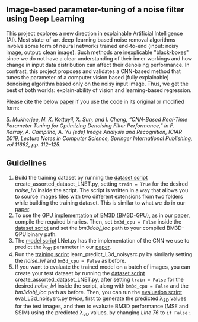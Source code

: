 ## Image-based parameter-tuning of a noise filter using Deep Learning

This project explores a new direction in explainable Artificial Intelligence (AI). Most state-of-art deep-learning based noise removal algorithms involve some form of neural networks trained end-to-end (input: noisy image, output: clean image). Such methods are inexplicable "black-boxes" since we do not have a clear understanding of their inner workings and how change in input data distribution can affect their denoising performance. In contrast, this project proposes and validates a CNN-based method that tunes the parameter of a computer vision based (fully explainable) denoising algorithm based only on the noisy input image. Thus, we get the best of both worlds: explain-ability of vision and learning-based regression.

Please cite the below [paper](https://doi.org/10.1007/978-3-030-27202-9_10) if you use the code in its original or modified form:

*S. Mukherjee, N. K. Kottayil, X. Sun, and I. Cheng, “CNN-Based Real-Time Parameter Tuning for Optimizing Denoising Filter Performance,” in F. Karray, A. Campilho, A. Yu (eds) Image Analysis and Recognition, ICIAR 2019, Lecture Notes in Computer Science, Springer International Publishing, vol 11662, pp. 112–125.*

## Guidelines

1. Build the training dataset by running the [dataset script](https://github.com/subhayanmukherjee/deeptune/blob/master/create_assorted_dataset_LNET.py) create_assorted_dataset_LNET.py, setting ```train = True``` for the desired *noise_lvl* inside the script. The script is written in a way that allows you to source images files with two different extensions from two folders while building the training dataset. This is similar to what we do in our [paper](https://doi.org/10.1007/978-3-030-27202-9_10).
2. To use the [GPU implementation of BM3D (BM3D-GPU)](https://github.com/DawyD/bm3d-gpu), as in our [paper](https://doi.org/10.1007/978-3-030-27202-9_10), compile the required binaries. Then, set ```bm3d_cpu = False``` inside the [dataset script](https://github.com/subhayanmukherjee/deeptune/blob/master/create_assorted_dataset_LNET.py) and set the *bm3dobj_loc* path to your compiled BM3D-GPU binary path.
3. The [model script](https://github.com/subhayanmukherjee/deeptune/blob/master/LNet.py) LNet.py has the implementation of the CNN we use to predict the &#955;<sub>3D</sub> parameter in our [paper](https://doi.org/10.1007/978-3-030-27202-9_10).
4. Run the [training script](https://github.com/subhayanmukherjee/deeptune/blob/master/learn_predict_L3d_noisysrc.py) learn_predict_L3d_noisysrc.py by similarly setting the *noise_lvl* and ```bm3d_cpu = False``` as before.
5. If you want to evaluate the trained model on a batch of images, you can create your test dataset by running the [dataset script](https://github.com/subhayanmukherjee/deeptune/blob/master/create_assorted_dataset_LNET.py) create_assorted_dataset_LNET.py, after setting ```train = False``` for the desired *noise_lvl* inside the script, along with ```bm3d_cpu = False``` and the *bm3dobj_loc* path as before. Then, you can run the [evaluation script](https://github.com/subhayanmukherjee/deeptune/blob/master/eval_L3d_noisysrc.py) eval_L3d_noisysrc.py *twice*, first to generate the predicted &#955;<sub>3D</sub> values for the test images, and then to evaluate BM3D performance (MSE and SSIM) using the predicted &#955;<sub>3D</sub> values, by changing *Line 76* to ```if False:```.
